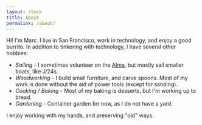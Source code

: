 ```yaml
---
layout: stock
title: About
permalink: /about/
---
```



Hi! I'm Marc. I live in San Francisco, work in technology, and enjoy a good burrito.
In addition to tinkering with technology, I have several other hobbies:

- *Sailing* - I sometimes volunteer on the [Alma](http://www.nps.gov/safr/learn/historyculture/alma.htm), but mostly sail smaller boats, like J/24s.
- *Woodworking* - I build small furniture, and carve spoons. Most of my work is done without the aid of power tools (except for sanding).
- *Cooking / Baking* - Most of my baking is desserts, but I'm working up to bread.
- *Gardening* - Container garden for now, as I do not have a yard.

I enjoy working with my hands, and preserving "old" ways. 
